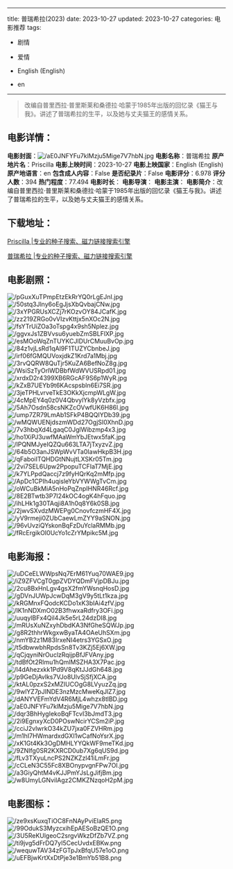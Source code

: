 
---
title: 普瑞希拉(2023)
date: 2023-10-27
updated: 2023-10-27
categories: 电影推荐
tags:
- 剧情
- 爱情

- English (English)
- en
---


> 改编自普里西拉·普里斯莱和桑德拉·哈蒙于1985年出版的回忆录《猫王与我》。讲述了普瑞希拉的生平，以及她与丈夫猫王的感情关系。

## **电影详情**：

**电影封面**：<img src="https://image.tmdb.org/t/p/w200/aE0JNFYFu7klMzju5Mige7V7hbN.jpg" alt="/aE0JNFYFu7klMzju5Mige7V7hbN.jpg" title="/aE0JNFYFu7klMzju5Mige7V7hbN.jpg">
**电影名称**：普瑞希拉
**原产地片名**：Priscilla
**电影上映时间**：2023-10-27
**电影上映国家**：English (English)
**原产地语言**：en
**包含成人内容**：False
**是否纪录片**：False
**电影评分**：6.978
**评分人数**：394
**热门程度**：77.494
**电影时长**：
**电影导演**：
**电影主演**：
**电影简介**：改编自普里西拉·普里斯莱和桑德拉·哈蒙于1985年出版的回忆录《猫王与我》。讲述了普瑞希拉的生平，以及她与丈夫猫王的感情关系。

## **下载地址**：
[Priscilla |专业的种子搜索、磁力链接搜索引擎](https://movie.amd794.com:2083/?search=Priscilla&ordering=&mode=match_phrase&page_size=10&page=1)

[普瑞希拉 |专业的种子搜索、磁力链接搜索引擎](https://movie.amd794.com:2083/?search=%E6%99%AE%E7%91%9E%E5%B8%8C%E6%8B%89&ordering=&mode=match_phrase&page_size=10&page=1)
 

## **电影剧照**：
<img src="https://image.tmdb.org/t/p/original/pGuxXuTPmpEtzEkRrYQ0rLgEJnI.jpg" alt="/pGuxXuTPmpEtzEkRrYQ0rLgEJnI.jpg" title="/pGuxXuTPmpEtzEkRrYQ0rLgEJnI.jpg"><img src="https://image.tmdb.org/t/p/original/50stq3Jlny6oEgJjsXbQvbajCNw.jpg" alt="/50stq3Jlny6oEgJjsXbQvbajCNw.jpg" title="/50stq3Jlny6oEgJjsXbQvbajCNw.jpg"><img src="https://image.tmdb.org/t/p/original/3xYPGRUsXCZj7rKOzvOY84JCafK.jpg" alt="/3xYPGRUsXCZj7rKOzvOY84JCafK.jpg" title="/3xYPGRUsXCZj7rKOzvOY84JCafK.jpg"><img src="https://image.tmdb.org/t/p/original/zz219ZRGo0vVIzvKttjx5nXOc2N.jpg" alt="/zz219ZRGo0vVIzvKttjx5nXOc2N.jpg" title="/zz219ZRGo0vVIzvKttjx5nXOc2N.jpg"><img src="https://image.tmdb.org/t/p/original/fsYTrUiZOa3oTspg4x9sh5Nplez.jpg" alt="/fsYTrUiZOa3oTspg4x9sh5Nplez.jpg" title="/fsYTrUiZOa3oTspg4x9sh5Nplez.jpg"><img src="https://image.tmdb.org/t/p/original/ggvxJs1ZBVvsu6yuebZmSBLFlXP.jpg" alt="/ggvxJs1ZBVvsu6yuebZmSBLFlXP.jpg" title="/ggvxJs1ZBVvsu6yuebZmSBLFlXP.jpg"><img src="https://image.tmdb.org/t/p/original/esMOoWqZnTUYKCJlDUrCMuuBvOp.jpg" alt="/esMOoWqZnTUYKCJlDUrCMuuBvOp.jpg" title="/esMOoWqZnTUYKCJlDUrCMuuBvOp.jpg"><img src="https://image.tmdb.org/t/p/original/84z1vjLsRd1qAI9F1TUZYCbnbeJ.jpg" alt="/84z1vjLsRd1qAI9F1TUZYCbnbeJ.jpg" title="/84z1vjLsRd1qAI9F1TUZYCbnbeJ.jpg"><img src="https://image.tmdb.org/t/p/original/irf06fGMQUVoxjdkZ1Krd7a1Mbj.jpg" alt="/irf06fGMQUVoxjdkZ1Krd7a1Mbj.jpg" title="/irf06fGMQUVoxjdkZ1Krd7a1Mbj.jpg"><img src="https://image.tmdb.org/t/p/original/3rvQQRW8QuTjr5KuZA6BefNoZ8g.jpg" alt="/3rvQQRW8QuTjr5KuZA6BefNoZ8g.jpg" title="/3rvQQRW8QuTjr5KuZA6BefNoZ8g.jpg"><img src="https://image.tmdb.org/t/p/original/WsiSzTyOrlWDBbfWdWVUSRpd01.jpg" alt="/WsiSzTyOrlWDBbfWdWVUSRpd01.jpg" title="/WsiSzTyOrlWDBbfWdWVUSRpd01.jpg"><img src="https://image.tmdb.org/t/p/original/xrdxD2r4399XB6RGcAF9S6p1WyR.jpg" alt="/xrdxD2r4399XB6RGcAF9S6p1WyR.jpg" title="/xrdxD2r4399XB6RGcAF9S6p1WyR.jpg"><img src="https://image.tmdb.org/t/p/original/kZxB7UEYb9t6KAcspsbln6Ei7SR.jpg" alt="/kZxB7UEYb9t6KAcspsbln6Ei7SR.jpg" title="/kZxB7UEYb9t6KAcspsbln6Ei7SR.jpg"><img src="https://image.tmdb.org/t/p/original/3jeTPHLvrveTkE3OKkXjcmpWLgW.jpg" alt="/3jeTPHLvrveTkE3OKkXjcmpWLgW.jpg" title="/3jeTPHLvrveTkE3OKkXjcmpWLgW.jpg"><img src="https://image.tmdb.org/t/p/original/4cMpEY4q0z0V4QbvylYk8yVzbfx.jpg" alt="/4cMpEY4q0z0V4QbvylYk8yVzbfx.jpg" title="/4cMpEY4q0z0V4QbvylYk8yVzbfx.jpg"><img src="https://image.tmdb.org/t/p/original/5Ah7Osdn58csNKZcOVwfUK6H86l.jpg" alt="/5Ah7Osdn58csNKZcOVwfUK6H86l.jpg" title="/5Ah7Osdn58csNKZcOVwfUK6H86l.jpg"><img src="https://image.tmdb.org/t/p/original/ump7ZR79LmAb1SFkP4BQQIYDb39.jpg" alt="/ump7ZR79LmAb1SFkP4BQQIYDb39.jpg" title="/ump7ZR79LmAb1SFkP4BQQIYDb39.jpg"><img src="https://image.tmdb.org/t/p/original/wMQWUENjdszmWDd27OgjSI0XhnD.jpg" alt="/wMQWUENjdszmWDd27OgjSI0XhnD.jpg" title="/wMQWUENjdszmWDd27OgjSI0XhnD.jpg"><img src="https://image.tmdb.org/t/p/original/7v3hbqXd4LgaqC0JglWibzmp4x3.jpg" alt="/7v3hbqXd4LgaqC0JglWibzmp4x3.jpg" title="/7v3hbqXd4LgaqC0JglWibzmp4x3.jpg"><img src="https://image.tmdb.org/t/p/original/ho1XiPJ3uwfMAaWmYbJEtwx5faK.jpg" alt="/ho1XiPJ3uwfMAaWmYbJEtwx5faK.jpg" title="/ho1XiPJ3uwfMAaWmYbJEtwx5faK.jpg"><img src="https://image.tmdb.org/t/p/original/lPQNMJyeIQZQu663LTA7jTxyzvZ.jpg" alt="/lPQNMJyeIQZQu663LTA7jTxyzvZ.jpg" title="/lPQNMJyeIQZQu663LTA7jTxyzvZ.jpg"><img src="https://image.tmdb.org/t/p/original/64b5O3anJSWpWvVTa0IawHkpB3H.jpg" alt="/64b5O3anJSWpWvVTa0IawHkpB3H.jpg" title="/64b5O3anJSWpWvVTa0IawHkpB3H.jpg"><img src="https://image.tmdb.org/t/p/original/qFaboiITQHDGtNNujtLXSKr05Tm.jpg" alt="/qFaboiITQHDGtNNujtLXSKr05Tm.jpg" title="/qFaboiITQHDGtNNujtLXSKr05Tm.jpg"><img src="https://image.tmdb.org/t/p/original/2vi7SEL6Upw2PpopuTCFIaT7MjE.jpg" alt="/2vi7SEL6Upw2PpopuTCFIaT7MjE.jpg" title="/2vi7SEL6Upw2PpopuTCFIaT7MjE.jpg"><img src="https://image.tmdb.org/t/p/original/k7YLPpdQaccj7z9fyHQrKq2mMfp.jpg" alt="/k7YLPpdQaccj7z9fyHQrKq2mMfp.jpg" title="/k7YLPpdQaccj7z9fyHQrKq2mMfp.jpg"><img src="https://image.tmdb.org/t/p/original/ApDc1CPIh4uqisleYbVYWWgTvCm.jpg" alt="/ApDc1CPIh4uqisleYbVYWWgTvCm.jpg" title="/ApDc1CPIh4uqisleYbVYWWgTvCm.jpg"><img src="https://image.tmdb.org/t/p/original/oWCuBkMiA5nHoPqZnpIHNR46Rcf.jpg" alt="/oWCuBkMiA5nHoPqZnpIHNR46Rcf.jpg" title="/oWCuBkMiA5nHoPqZnpIHNR46Rcf.jpg"><img src="https://image.tmdb.org/t/p/original/8E2BTwtb3P7I24kOC4ogK4hFquo.jpg" alt="/8E2BTwtb3P7I24kOC4ogK4hFquo.jpg" title="/8E2BTwtb3P7I24kOC4ogK4hFquo.jpg"><img src="https://image.tmdb.org/t/p/original/ihLHk1g30TAqji8A1h0q8Y6k0SB.jpg" alt="/ihLHk1g30TAqji8A1h0q8Y6k0SB.jpg" title="/ihLHk1g30TAqji8A1h0q8Y6k0SB.jpg"><img src="https://image.tmdb.org/t/p/original/2jwvSXvdzMWEPg0CnovfczmHF4X.jpg" alt="/2jwvSXvdzMWEPg0CnovfczmHF4X.jpg" title="/2jwvSXvdzMWEPg0CnovfczmHF4X.jpg"><img src="https://image.tmdb.org/t/p/original/yV9rmeji0ZUbCaewLmZYY9aSNON.jpg" alt="/yV9rmeji0ZUbCaewLmZYY9aSNON.jpg" title="/yV9rmeji0ZUbCaewLmZYY9aSNON.jpg"><img src="https://image.tmdb.org/t/p/original/96vUvziQYskonBqFzDuYclaRMMb.jpg" alt="/96vUvziQYskonBqFzDuYclaRMMb.jpg" title="/96vUvziQYskonBqFzDuYclaRMMb.jpg"><img src="https://image.tmdb.org/t/p/original/fRcErgikOI0UcYo1cZrYMpikc5M.jpg" alt="/fRcErgikOI0UcYo1cZrYMpikc5M.jpg" title="/fRcErgikOI0UcYo1cZrYMpikc5M.jpg">

## **电影海报**：
<img src="https://image.tmdb.org/t/p/original/uDCeELWWpsNq7ErM61Yuq70WAE9.jpg" alt="/uDCeELWWpsNq7ErM61Yuq70WAE9.jpg" title="/uDCeELWWpsNq7ErM61Yuq70WAE9.jpg"><img src="https://image.tmdb.org/t/p/original/iZ9ZFVCgT0gpZVDYQDmFVjpDBJu.jpg" alt="/iZ9ZFVCgT0gpZVDYQDmFVjpDBJu.jpg" title="/iZ9ZFVCgT0gpZVDYQDmFVjpDBJu.jpg"><img src="https://image.tmdb.org/t/p/original/2cu8BxHnLgv4gsX2fmYWsnqHosD.jpg" alt="/2cu8BxHnLgv4gsX2fmYWsnqHosD.jpg" title="/2cu8BxHnLgv4gsX2fmYWsnqHosD.jpg"><img src="https://image.tmdb.org/t/p/original/gDVnJUWpJcwDqM3gV9y5tLt1kza.jpg" alt="/gDVnJUWpJcwDqM3gV9y5tLt1kza.jpg" title="/gDVnJUWpJcwDqM3gV9y5tLt1kza.jpg"><img src="https://image.tmdb.org/t/p/original/kRGMnxFQodcKCDo1xK3bIAi4zfV.jpg" alt="/kRGMnxFQodcKCDo1xK3bIAi4zfV.jpg" title="/kRGMnxFQodcKCDo1xK3bIAi4zfV.jpg"><img src="https://image.tmdb.org/t/p/original/lK1nNDXmO02B3fhwxaRdfry3OFi.jpg" alt="/lK1nNDXmO02B3fhwxaRdfry3OFi.jpg" title="/lK1nNDXmO02B3fhwxaRdfry3OFi.jpg"><img src="https://image.tmdb.org/t/p/original/uuqylBFx4Qil4Jk5e5rL24dzDI8.jpg" alt="/uuqylBFx4Qil4Jk5e5rL24dzDI8.jpg" title="/uuqylBFx4Qil4Jk5e5rL24dzDI8.jpg"><img src="https://image.tmdb.org/t/p/original/mRUsXuNZxyhDbdKA3NfGheSQWJp.jpg" alt="/mRUsXuNZxyhDbdKA3NfGheSQWJp.jpg" title="/mRUsXuNZxyhDbdKA3NfGheSQWJp.jpg"><img src="https://image.tmdb.org/t/p/original/g8R2thhrWkgxwByaTA4OAeUhSXm.jpg" alt="/g8R2thhrWkgxwByaTA4OAeUhSXm.jpg" title="/g8R2thhrWkgxwByaTA4OAeUhSXm.jpg"><img src="https://image.tmdb.org/t/p/original/nmYB2z1M83IrxeNI4etrs3YGSxO.jpg" alt="/nmYB2z1M83IrxeNI4etrs3YGSxO.jpg" title="/nmYB2z1M83IrxeNI4etrs3YGSxO.jpg"><img src="https://image.tmdb.org/t/p/original/t5dbwwbhRpdsSn8Tv3KZj5Ej6XW.jpg" alt="/t5dbwwbhRpdsSn8Tv3KZj5Ej6XW.jpg" title="/t5dbwwbhRpdsSn8Tv3KZj5Ej6XW.jpg"><img src="https://image.tmdb.org/t/p/original/qCjqyniNrOuclzRqijpBfJFVAny.jpg" alt="/qCjqyniNrOuclzRqijpBfJFVAny.jpg" title="/qCjqyniNrOuclzRqijpBfJFVAny.jpg"><img src="https://image.tmdb.org/t/p/original/tdBfOt2Rlmu1hQmlMSZHA3X7Pac.jpg" alt="/tdBfOt2Rlmu1hQmlMSZHA3X7Pac.jpg" title="/tdBfOt2Rlmu1hQmlMSZHA3X7Pac.jpg"><img src="https://image.tmdb.org/t/p/original/l4dAhezxkk1Pd9V8qKtJJdGh648.jpg" alt="/l4dAhezxkk1Pd9V8qKtJJdGh648.jpg" title="/l4dAhezxkk1Pd9V8qKtJJdGh648.jpg"><img src="https://image.tmdb.org/t/p/original/p9GeDjAvlks7VJo8UlvSjSfjXCA.jpg" alt="/p9GeDjAvlks7VJo8UlvSjSfjXCA.jpg" title="/p9GeDjAvlks7VJo8UlvSjSfjXCA.jpg"><img src="https://image.tmdb.org/t/p/original/ktAL0pzxS2xMZIUCOgG8LVyuzZq.jpg" alt="/ktAL0pzxS2xMZIUCOgG8LVyuzZq.jpg" title="/ktAL0pzxS2xMZIUCOgG8LVyuzZq.jpg"><img src="https://image.tmdb.org/t/p/original/9wlYZ7pJINDE3nzMzcMweKqJlZ7.jpg" alt="/9wlYZ7pJINDE3nzMzcMweKqJlZ7.jpg" title="/9wlYZ7pJINDE3nzMzcMweKqJlZ7.jpg"><img src="https://image.tmdb.org/t/p/original/dANYVEFmYdV4R6MjL4whzx8tlBD.jpg" alt="/dANYVEFmYdV4R6MjL4whzx8tlBD.jpg" title="/dANYVEFmYdV4R6MjL4whzx8tlBD.jpg"><img src="https://image.tmdb.org/t/p/original/aE0JNFYFu7klMzju5Mige7V7hbN.jpg" alt="/aE0JNFYFu7klMzju5Mige7V7hbN.jpg" title="/aE0JNFYFu7klMzju5Mige7V7hbN.jpg"><img src="https://image.tmdb.org/t/p/original/dqr3BhHygIekoBqFTcvI3bJmdT3.jpg" alt="/dqr3BhHygIekoBqFTcvI3bJmdT3.jpg" title="/dqr3BhHygIekoBqFTcvI3bJmdT3.jpg"><img src="https://image.tmdb.org/t/p/original/2i9EgnxyXcD0POswNcirYCSm2iP.jpg" alt="/2i9EgnxyXcD0POswNcirYCSm2iP.jpg" title="/2i9EgnxyXcD0POswNcirYCSm2iP.jpg"><img src="https://image.tmdb.org/t/p/original/cciJ2vlwrkO34kZU7jxa0FZVHRm.jpg" alt="/cciJ2vlwrkO34kZU7jxa0FZVHRm.jpg" title="/cciJ2vlwrkO34kZU7jxa0FZVHRm.jpg"><img src="https://image.tmdb.org/t/p/original/m1hI7HWmardxdGXI1wCafNoYsrX.jpg" alt="/m1hI7HWmardxdGXI1wCafNoYsrX.jpg" title="/m1hI7HWmardxdGXI1wCafNoYsrX.jpg"><img src="https://image.tmdb.org/t/p/original/xK1Gt4Kk3OgDMHLYYQkWF9meTKd.jpg" alt="/xK1Gt4Kk3OgDMHLYYQkWF9meTKd.jpg" title="/xK1Gt4Kk3OgDMHLYYQkWF9meTKd.jpg"><img src="https://image.tmdb.org/t/p/original/9ZNIfg0SR2KXRCD0ub7Xg6qUS9d.jpg" alt="/9ZNIfg0SR2KXRCD0ub7Xg6qUS9d.jpg" title="/9ZNIfg0SR2KXRCD0ub7Xg6qUS9d.jpg"><img src="https://image.tmdb.org/t/p/original/fLv3TXyuLncPS2NZKZzl41iLmFr.jpg" alt="/fLv3TXyuLncPS2NZKZzl41iLmFr.jpg" title="/fLv3TXyuLncPS2NZKZzl41iLmFr.jpg"><img src="https://image.tmdb.org/t/p/original/cCLeN3C55Fc8XBOnypvgnFPw7OI.jpg" alt="/cCLeN3C55Fc8XBOnypvgnFPw7OI.jpg" title="/cCLeN3C55Fc8XBOnypvgnFPw7OI.jpg"><img src="https://image.tmdb.org/t/p/original/a3GiyQhtM4vKJJPmYJsLgJifjBm.jpg" alt="/a3GiyQhtM4vKJJPmYJsLgJifjBm.jpg" title="/a3GiyQhtM4vKJJPmYJsLgJifjBm.jpg"><img src="https://image.tmdb.org/t/p/original/w8UmyLGNvilAgz2CMKZNzqoH2pM.jpg" alt="/w8UmyLGNvilAgz2CMKZNzqoH2pM.jpg" title="/w8UmyLGNvilAgz2CMKZNzqoH2pM.jpg">

## **电影图标**：
<img src="https://image.tmdb.org/t/p/original/ze9xsKuxqTiOC8FnNAyPviElaR5.png" alt="/ze9xsKuxqTiOC8FnNAyPviElaR5.png" title="/ze9xsKuxqTiOC8FnNAyPviElaR5.png"><img src="https://image.tmdb.org/t/p/original/99OdukS3MyzcxihEpAESoBzQE1O.png" alt="/99OdukS3MyzcxihEpAESoBzQE1O.png" title="/99OdukS3MyzcxihEpAESoBzQE1O.png"><img src="https://image.tmdb.org/t/p/original/3U5ReKUlgeoC2srgvWkzDfZb7VZ.png" alt="/3U5ReKUlgeoC2srgvWkzDfZb7VZ.png" title="/3U5ReKUlgeoC2srgvWkzDfZb7VZ.png"><img src="https://image.tmdb.org/t/p/original/ti9jvg5dFrDQ7yI5CecUvdxEBKw.png" alt="/ti9jvg5dFrDQ7yI5CecUvdxEBKw.png" title="/ti9jvg5dFrDQ7yI5CecUvdxEBKw.png"><img src="https://image.tmdb.org/t/p/original/wequwTAV34zFGTpJxBfqU57e1oO.png" alt="/wequwTAV34zFGTpJxBfqU57e1oO.png" title="/wequwTAV34zFGTpJxBfqU57e1oO.png"><img src="https://image.tmdb.org/t/p/original/uEFBjwKrtXxDtPje3e1BmYb51B8.png" alt="/uEFBjwKrtXxDtPje3e1BmYb51B8.png" title="/uEFBjwKrtXxDtPje3e1BmYb51B8.png">
